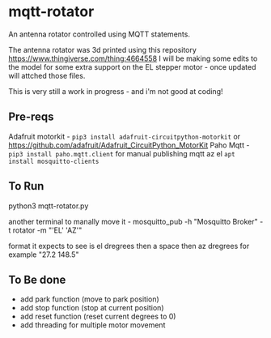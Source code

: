 # mqtt-rotator
An antenna rotator controlled using MQTT statements. 

The antenna rotator was 3d printed using this repository https://www.thingiverse.com/thing:4664558
I will be making some edits to the model for some extra support on the EL stepper motor - once updated will attched those files. 

This is very still a work in progress - and i'm not good at coding! 

## Pre-reqs

Adafruit motorkit -  ``` pip3 install adafruit-circuitpython-motorkit ```
or https://github.com/adafruit/Adafruit_CircuitPython_MotorKit
Paho Mqtt - ``` pip3 install paho.mqtt.client ```
for manual publishing mqtt az el ``` apt install mosquitto-clients ``` 



## To Run 

python3 mqtt-rotator.py

another terminal to manally move it - mosquitto_pub -h "Mosquitto Broker" -t rotator -m "'EL' 'AZ'"

format it expects to see is el dregrees then a space then az dregrees for example "27.2 148.5"


## To Be done

+ add park function (move to park position)
+ add stop function (stop at current position)
+ add reset function (reset current degrees to 0) 
+ add threading for multiple motor movement 
